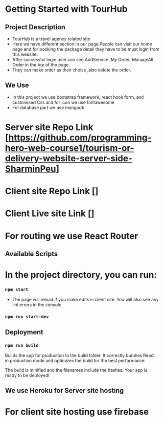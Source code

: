 # Getting Started with TourHub

## Project Description
* TourHub is a travel agency related site
* Here we have different section in our page,People can visit our home page and for booking the package detail they have to be must login from this website.
* After successful login user can see AddService ,My Order, ManageAll Order in the top of the page.
* They can make order as their choise ,also delete the order.
## We Use 

* In this project we use bootstrap framework, react hook form, and customised Css and for icon we use fontawesome
* For database part we use mongodb


<!-- # server Live site Link [https://we-care-healthcare.netlify.app/] -->
# Server site Repo Link [https://github.com/programming-hero-web-course1/tourism-or-delivery-website-server-side-SharminPeu]
# Client site Repo Link []
# Client Live site Link []


# For routing we use React Router

## Available Scripts

# In the project directory, you can run:

### `npm start`
* The page will reload if you make edits in client site.
You will also see any lint errors in the console.
### `npm run start-dev`

## Deployment

### ` npm run build `
Builds the app for production to the build folder.
It correctly bundles React in production mode and optimizes the build for the best performance.

The build is minified and the filenames include the hashes.
Your app is ready to be deployed!
 ## We use Heroku for Server site hosting
 # For client site hosting use firebase 

